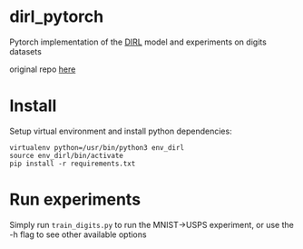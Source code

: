 # dirl_pytorch
Pytorch implementation of the [DIRL](https://arxiv.org/abs/2011.07589) model and experiments on digits datasets

original repo [here](https://github.com/ajaytanwani/DIRL)


# Install
Setup virtual environment and install python dependencies:
```
virtualenv python=/usr/bin/python3 env_dirl
source env_dirl/bin/activate
pip install -r requirements.txt
```

# Run experiments
Simply run ``train_digits.py`` to run the MNIST->USPS experiment, or use the -h flag to see other available options

